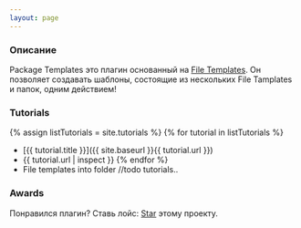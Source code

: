 ```yaml
---
layout: page
---
```


### Описание
Package Templates это плагин основанный на [File Templates][1]. Он позволяет создавать шаблоны, состоящие из нескольких File Tamplates и папок, одним действием!

### Tutorials
{% assign listTutorials = site.tutorials %}
{% for tutorial in listTutorials %}    
* [{{ tutorial.title }}]({{ site.baseurl }}{{ tutorial.url }})
* {{ tutorial.url | inspect }}
{% endfor %}
* File templates into folder
//todo tutorials..


### Awards
Понравился плагин? Ставь лойс: <a class="github-button" href="https://github.com/CeH9/PackageTemplates" data-icon="octicon-star" data-count-href="/CeH9/PackageTemplates/stargazers" data-count-api="/repos/CeH9/PackageTemplates#stargazers_count" data-count-aria-label="# stargazers on GitHub" aria-label="Star CeH9/PackageTemplates on GitHub">Star</a> этому проекту.

[1]: https://www.jetbrains.com/help/idea/2016.2/file-and-code-templates.html

